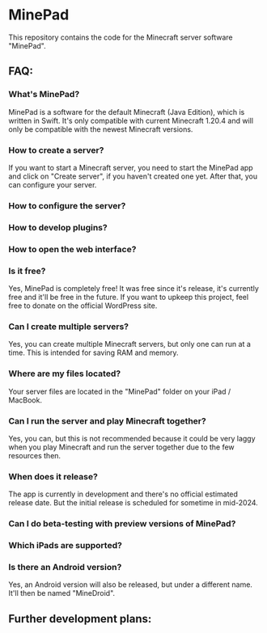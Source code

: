 # MinePad
This repository contains the code for the Minecraft server software "MinePad".

## FAQ:
### What's MinePad?
MinePad is a software for the default Minecraft (Java Edition), which is written in Swift. It's only compatible with current Minecraft 1.20.4 and will only be compatible with the newest Minecraft versions.

### How to create a server?
If you want to start a Minecraft server, you need to start the MinePad app and click on "Create server", if you haven't created one yet. After that, you can configure your server.

### How to configure the server?


### How to develop plugins?


### How to open the web interface?


### Is it free?
Yes, MinePad is completely free! It was free since it's release, it's currently free and it'll be free in the future. If you want to upkeep this project, feel free to donate on the official WordPress site.

### Can I create multiple servers?
Yes, you can create multiple Minecraft servers, but only one can run at a time. This is intended for saving RAM and memory.

### Where are my files located?
Your server files are located in the "MinePad" folder on your iPad / MacBook.

### Can I run the server and play Minecraft together?
Yes, you can, but this is not recommended because it could be very laggy when you play Minecraft and run the server together due to the few resources then.

### When does it release?
The app is currently in development and there's no official estimated release date. But the initial release is scheduled for sometime in mid-2024.

### Can I do beta-testing with preview versions of MinePad?


### Which iPads are supported?


### Is there an Android version?
Yes, an Android version will also be released, but under a different name. It'll then be named "MineDroid".

## Further development plans:
